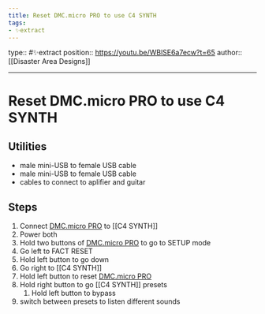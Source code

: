 ```yaml
---
title: Reset DMC.micro PRO to use C4 SYNTH
tags:
- ✨extract
---
```


type:: #✨extract
position:: https://youtu.be/WBlSE6a7ecw?t=65
author:: [[Disaster Area Designs]]

---

# Reset DMC.micro PRO to use C4 SYNTH

## Utilities
- male mini-USB to female USB cable
- male mini-USB to female USB cable
- cables to connect to aplifier and guitar

## Steps
1. Connect [DMC.micro PRO](/Extracts/DMC.micro%20PRO.md) to [[C4 SYNTH]]
2. Power both
3. Hold two buttons of [DMC.micro PRO](/Extracts/DMC.micro%20PRO.md) to go to SETUP mode
4. Go left to FACT RESET
5. Hold left button to go down
6. Go right to [[C4 SYNTH]]
7. Hold left button to reset [DMC.micro PRO](/Extracts/DMC.micro%20PRO.md)
8. Hold right button to go [[C4 SYNTH]] presets
	1. Hold left button to bypass
9. switch between presets to listen different sounds
